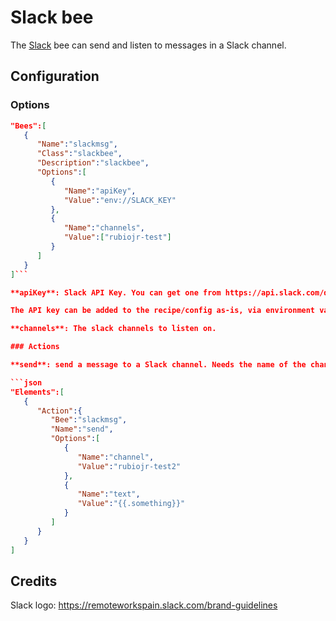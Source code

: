 # Slack bee

The [Slack](https://slack.com) bee can send and listen to messages in a Slack channel.

## Configuration

### Options

```json
"Bees":[
   {
      "Name":"slackmsg",
      "Class":"slackbee",
      "Description":"slackbee",
      "Options":[
         {
            "Name":"apiKey",
            "Value":"env://SLACK_KEY"
         },
         {
            "Name":"channels",
            "Value":["rubiojr-test"]
         }
      ]
   }
]```

**apiKey**: Slack API Key. You can get one from https://api.slack.com/docs/oauth-test-tokens.

The API key can be added to the recipe/config as-is, via environment variable (`env://MY_API_KEY`) or read from a file (`file:///Users/rubiojr/.slack_key`).

**channels**: The slack channels to listen on.

### Actions

**send**: send a message to a Slack channel. Needs the name of the channel (not the channel ID), and the text to send. You can use interpolation to send something from the event received:

```json
"Elements":[
   {
      "Action":{
         "Bee":"slackmsg",
         "Name":"send",
         "Options":[
            {
               "Name":"channel",
               "Value":"rubiojr-test2"
            },
            {
               "Name":"text",
               "Value":"{{.something}}"
            }
         ]
      }
   }
]
```

## Credits

Slack logo: https://remoteworkspain.slack.com/brand-guidelines
